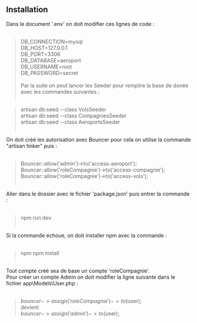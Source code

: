 ## Installation

Dans le document '.env' on doit modifier ces lignes de code :<br><br>

>DB_CONNECTION=mysql<br>
>DB_HOST=127.0.0.1<br>
>DB_PORT=3306<br>
>DB_DATABASE=aeroport<br>
>DB_USERNAME=root<br>
>DB_PASSWORD=secret
<br><br>
Par la suite on peut lancer les Seeder pour remplire la base de donée avec les commandes suivantes :<br><br>

> artisan db:seed --class VolsSeeder<br>
> artisan db:seed --class CompagniesSeeder<br>
> artisan db:seed --class AeroportsSeeder<br><br>

On doit créé les autorisation avec Bouncer pour cela on utilise la commande "artisan tinker" puis :<br><br>

> Bouncer::allow('admin')->to('access-aeroport');<br>
> Bouncer::allow('roleCompagnie')->to('access-compagnie');<br>
> Bouncer::allow('roleCompagnie')->to('access-vols');<br><br>

Aller dans le dossier avec le fichier 'package.json' puis entrer la commande : <br><br>

> npm run dev<br><br>

Si la commande échoue, on doit installer npm avec la commande : <br><br>

> npm npm install<br><br>

Tout compte créé sea de base un compte 'roleCompagnie'.<br> 
Pour créer un compte Admin on doit modifier la ligne suivante dans le fichier app\Models\User.php :<br><br>

> $bouncer->assign('roleCompagnie')->to($user); <br>
devient <br>
> $bouncer->assign('admin')->to($user); <br>



